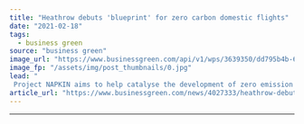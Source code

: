 ```yaml
---
title: "Heathrow debuts 'blueprint' for zero carbon domestic flights"
date: "2021-02-18"
tags: 
  - business green
source: "business green"
image_url: "https://www.businessgreen.com/api/v1/wps/3639350/dd795b4b-65cc-4cf8-a3f9-c52aa5a953bb/2/Heathrow-Airpot-terminal-2A-check-in-hall-2-185x114.jpg"
image_fp: "/assets/img/post_thumbnails/0.jpg"
lead: "
 Project NAPKIN aims to help catalyse the development of zero emission flight technologies ..."
article_url: "https://www.businessgreen.com/news/4027333/heathrow-debuts-blueprint-zero-carbon-domestic-flights"
---
```


---
